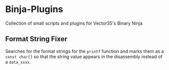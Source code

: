 # Binja-Plugins
Collection of small scripts and plugins for Vector35's Binary Ninja

## Format String Fixer
Searches for the format strings for the `printf` function and marks them as a `const char[]` so that the string value appears in the disassembly instead of a `data_xxxx`.
